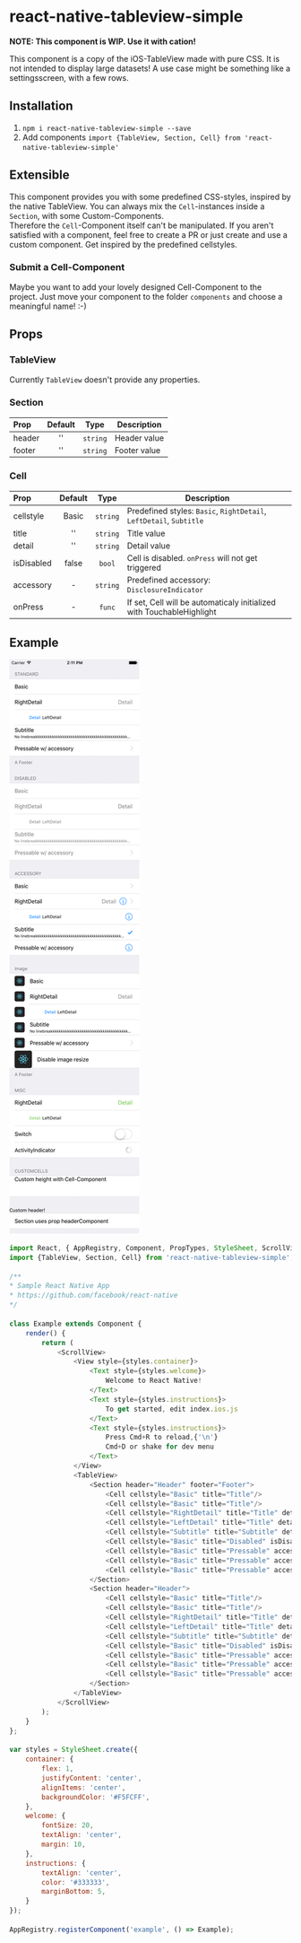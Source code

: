 # react-native-tableview-simple

**NOTE: This component is WIP. Use it with cation!**

This component is a copy of the iOS-TableView made with pure CSS.
It is not intended to display large datasets!
A use case might be something like a settingsscreen, with a few rows.

## Installation
1. `npm i react-native-tableview-simple --save`
1. Add components `import {TableView, Section, Cell} from 'react-native-tableview-simple'`

## Extensible
This component provides you with some predefined CSS-styles, inspired by the native TableView.
You can always mix the `Cell`-instances inside a `Section`, with some Custom-Components.   
Therefore the `Cell`-Component itself can't be manipulated. If you aren't satisfied with a component, feel free to create a PR or just create and use a custom component. Get inspired by the predefined cellstyles.

### Submit a Cell-Component
Maybe you want to add your lovely designed Cell-Component to the project.
Just move your component to the folder `components` and choose a meaningful name! :-)

## Props
### TableView
Currently `TableView` doesn't provide any properties.

### Section
| Prop  | Default | Type | Description |
| :------------ | :---------------:| :---------------:| ---------------|
| header | '' | `string` | Header value |
| footer | '' | `string` | Footer value |

### Cell
| Prop  | Default | Type | Description |
| :------------ | :---------------:| :---------------:| ---------------|
| cellstyle | Basic | `string` | Predefined styles: `Basic`, `RightDetail`, `LeftDetail`, `Subtitle` |
| title | '' | `string` | Title value |
| detail | '' | `string` | Detail value |
| isDisabled | false | `bool` | Cell is disabled. `onPress` will not get triggered |
| accessory | - | `string` | Predefined accessory: `DisclosureIndicator` |
| onPress | - | `func` | If set, Cell will be automaticaly initialized with TouchableHighlight |


## Example
![](https://raw.githubusercontent.com/Purii/react-native-tableview-simple/master/screenshot.png)
```javascript
import React, { AppRegistry, Component, PropTypes, StyleSheet, ScrollView, View, Text } from 'react-native';
import {TableView, Section, Cell} from 'react-native-tableview-simple';

/**
* Sample React Native App
* https://github.com/facebook/react-native
*/

class Example extends Component {
	render() {
		return (
			<ScrollView>
				<View style={styles.container}>
					<Text style={styles.welcome}>
						Welcome to React Native!
					</Text>
					<Text style={styles.instructions}>
						To get started, edit index.ios.js
					</Text>
					<Text style={styles.instructions}>
						Press Cmd+R to reload,{'\n'}
						Cmd+D or shake for dev menu
					</Text>
				</View>
				<TableView>
					<Section header="Header" footer="Footer">
						<Cell cellstyle="Basic" title="Title"/>
						<Cell cellstyle="Basic" title="Title"/>
						<Cell cellstyle="RightDetail" title="Title" detail="Detail" />
						<Cell cellstyle="LeftDetail" title="Title" detail="Detail"/>
						<Cell cellstyle="Subtitle" title="Subtitle" detail="Nooooooooooooooooooooooooooooooooooooooooooooooooooooooooooooooo Linebreakkkkkkkkkkkkkkkkkkkkkkkkkkkkkkkkkkkkkkkkkkkkkkkkkkkkkkkkkkkkkkkkkkkk"/>
						<Cell cellstyle="Basic" title="Disabled" isDisabled="true"/>
						<Cell cellstyle="Basic" title="Pressable" accessory="DisclosureIndicator" onPress={() => {console.log('Heyho!')}}/>
						<Cell cellstyle="Basic" title="Pressable" accessory="DisclosureIndicator" onPress={() => {console.log('Heyho!')}}/>
						<Cell cellstyle="Basic" title="Pressable" accessory="DisclosureIndicator" onPress={() => {console.log('Heyho!')}}/>
					</Section>
					<Section header="Header">
						<Cell cellstyle="Basic" title="Title"/>
						<Cell cellstyle="Basic" title="Title"/>
						<Cell cellstyle="RightDetail" title="Title" detail="Detail" />
						<Cell cellstyle="LeftDetail" title="Title" detail="Detail"/>
						<Cell cellstyle="Subtitle" title="Subtitle" detail="Nooooooooooooooooooooooooooooooooooooooooooooooooooooooooooooooo Linebreakkkkkkkkkkkkkkkkkkkkkkkkkkkkkkkkkkkkkkkkkkkkkkkkkkkkkkkkkkkkkkkkkkkk"/>
						<Cell cellstyle="Basic" title="Disabled" isDisabled="true"/>
						<Cell cellstyle="Basic" title="Pressable" accessory="DisclosureIndicator" onPress={() => {console.log('Heyho!')}}/>
						<Cell cellstyle="Basic" title="Pressable" accessory="DisclosureIndicator" onPress={() => {console.log('Heyho!')}}/>
						<Cell cellstyle="Basic" title="Pressable" accessory="DisclosureIndicator" onPress={() => {console.log('Heyho!')}}/>
					</Section>
				</TableView>
			</ScrollView>
		);
	}
};

var styles = StyleSheet.create({
	container: {
		flex: 1,
		justifyContent: 'center',
		alignItems: 'center',
		backgroundColor: '#F5FCFF',
	},
	welcome: {
		fontSize: 20,
		textAlign: 'center',
		margin: 10,
	},
	instructions: {
		textAlign: 'center',
		color: '#333333',
		marginBottom: 5,
	}
});

AppRegistry.registerComponent('example', () => Example);

```